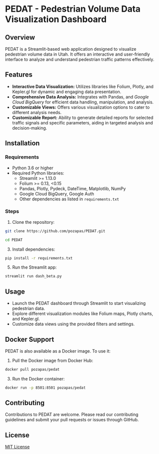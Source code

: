 # PEDAT - Pedestrian Volume Data Visualization Dashboard

## Overview
PEDAT is a Streamlit-based web application designed to visualize pedestrian volume data in Utah. It offers an interactive and user-friendly interface to analyze and understand pedestrian traffic patterns effectively.

## Features
- **Interactive Data Visualization:** Utilizes libraries like Folium, Plotly, and Kepler.gl for dynamic and engaging data presentation.
- **Comprehensive Data Analysis:** Integrates with Pandas, and *Google Cloud BigQuery* for efficient data handling, manipulation, and analysis.
- **Customizable Views:** Offers various visualization options to cater to different analysis needs.
- **Customizable Report:** Ability to generate detailed reports for selected traffic signals and specific parameters, aiding in targeted analysis and decision-making.
  
## Installation

### Requirements
- Python 3.6 or higher
- Required Python libraries:
  - Streamlit >= 1.13.0
  - Folium >= 0.13, <0.15
  - Pandas, Plotly, Pydeck, DateTime, Matplotlib, NumPy
  - Google Cloud BigQuery, Google Auth
  - Other dependencies as listed in `requirements.txt`

### Steps
1. Clone the repository:
```bash
git clone https://github.com/pozapas/PEDAT.git
```
```bash
cd PEDAT
```
3. Install dependencies:
```bash
pip install -r requirements.txt
```
5. Run the Streamlit app:
```bash
streamlit run dash_beta.py
```

## Usage
- Launch the PEDAT dashboard through Streamlit to start visualizing pedestrian data.
- Explore different visualization modules like Folium maps, Plotly charts, and Kepler.gl.
- Customize data views using the provided filters and settings.

## Docker Support
PEDAT is also available as a Docker image. To use it:

1. Pull the Docker image from Docker Hub:
```bash
docker pull pozapas/pedat
```
3. Run the Docker container:
```bash
docker run -p 8501:8501 pozapas/pedat
```

## Contributing
Contributions to PEDAT are welcome. Please read our contributing guidelines and submit your pull requests or issues through GitHub.

## License
[MIT License](https://opensource.org/licenses/MIT)
